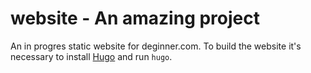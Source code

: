 website - An amazing project
=======

An in progres static website for deginner.com. To build the website it's necessary to install [Hugo](http://gohugo.io/) and run `hugo`.
